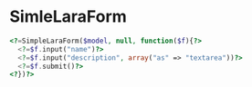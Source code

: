 # SimleLaraForm

```php
<?=SimpleLaraForm($model, null, function($f){?>
  <?=$f.input("name")?>
  <?=$f.input("description", array("as" => "textarea"))?>
  <?=$f.submit()?>
<?})?>
```
